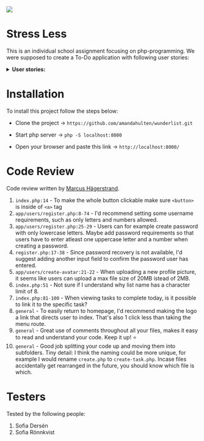 <img src="https://media.giphy.com/media/jS27LWasgUIYrXtP83/giphy-downsized.gif" >

# Stress Less

This is an individual school assignment focusing on php-programming. We were supposed to create a To-Do application with following user stories:

<details><summary><b> User stories:</b></summary>

- As a user I should be able to create an account.
- As a user I should be able to login.
- As a user I should be able to logout.
- As a user I should be able to edit my account email and password.
- As a user I should be able to upload a profile avatar image.
- As a user I should be able to create new tasks with title, description and deadline date.
- As a user I should be able to edit my tasks.
- As a user I should be able to delete my tasks.
- As a user I should be able to mark tasks as completed.
- As a user I should be able to mark tasks as uncompleted.
- As a user I'm able to create new task lists with title.
- As a user I'm able to edit my task lists.
- As a user I'm able to delete my task lists along with all tasks.
- As a user I'm able to add a task to a list.
- As a user I'm able to view all tasks.
- As a user I'm able to view all tasks within a list.
- As a user I'm able to view all tasks which should be completed today.
    
**Extra:**
- As a user I'm able to remove a task from a list.

</details>

# Installation

To install this project follow the steps below: 

- Clone the project -> ``` https://github.com/amandahulten/wunderlist.git ```

- Start php server -> ```php -S localhost:8000```

- Open your browser and paste this link -> ```http://localhost:8000/```

# Code Review

Code review written by [Marcus Hägerstrand](https://github.com/marcusxyz).

1. `index.php:14` - To make the whole button clickable make sure `<button>` is inside of `<a>` tag
2. `app/users/register.php:8-74` - I'd recommend setting some username requirements, such as only letters and numbers allowed.
3. `app/users/register.php:25-29` - Users can for example create password with only lowercase letters. Maybe add password requirements so that users have to enter atleast one uppercase letter and a number when creating a password.
4. `register.php:17-38` - Since password recovery is not available, I'd suggest adding another input field to confirm the password user has entered.
5. `app/users/create-avatar:21-22` - When uploading a new profile picture, it seems like users can upload a max file size of 20MB istead of 2MB.
6. `index.php:51` - Not sure if I understand why list name has a character limit of 8.
7. `index.php:81-100` - When viewing tasks to complete today, is it possible to link it to the specific task?
8. `general` - To easily return to homepage, I'd recommend making the logo a link that directs user to index. That's also 1 click less than taking the menu route.
9. `general` - Great use of comments throughout all your files, makes it easy to read and understand your code. Keep it up! ⭐️
10. `general` - Good job splitting your code up and moving them into subfolders. Tiny detail: I think the naming could be more unique, for example I would rename `create.php` to `create-task.php`. Incase files accidentally get rearranged in the future, you should know which file is which.

# Testers

Tested by the following people:

1. Sofia Dersén
2. Sofia Rönnkvist
